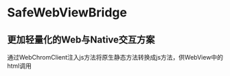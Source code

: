 # SafeWebViewBridge
更加轻量化的Web与Native交互方案
----
通过WebChromClient注入js方法将原生静态方法转换成js方法，供WebView中的html调用

